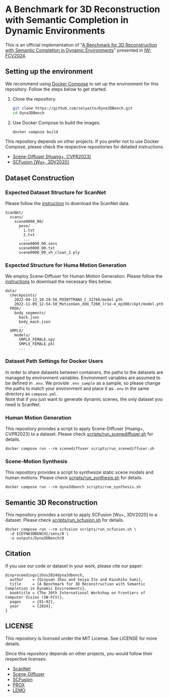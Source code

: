 # A Benchmark for 3D Reconstruction with Semantic Completion in Dynamic Environments

This is an official implementation of "[A Benchmark for 3D Reconstruction with Semantic Completion in Dynamic Environments](https://doi.org/10.1007/978-981-97-4249-3_7)" presented in [IW-FCV2024](https://sites.google.com/view/iw-fcv2024/home).

## Setting up the environment
We recommend using [Docker Compose](https://docs.docker.com/compose/) to set up the environment for this repository. Follow the steps below to get started.

1. Clone the repository.
    ```bash
    git clone https://github.com/seiyaito/Dyna3DBench.git
    cd Dyna3DBench
    ```
2. Use Docker Compose to build the images.
    ```bash
    docker compose build
    ```

This repository depends on other projects. If you prefer not to use Docker Compose, please check the respective repositories for detailed instructions.

- [Scene-Diffuser \[Huang+, CVPR2023\]](https://github.com/scenediffuser/Scene-Diffuser)
- [SCFusion \[Wu+, 3DV2020\]](https://github.com/ShunChengWu/SCFusion)

## Dataset Construction

### Expected Dataset Structure for ScanNet

Please follow the [instruction](https://github.com/ScanNet/ScanNet?tab=readme-ov-file#scannet-data) to download the ScanNet data.

```
ScanNet/
  scans/
    scene0000_00/
      pose/
        1.txt
        2.txt
        ...
      scene0000_00.sens
      scene0000_00.txt
      scene0000_00_vh_clean_2.ply
```

### Expected Structure for Huma Motion Generation

We employ Scene-Diffuser for Human Motion Generation. Please follow the [instructions](https://github.com/scenediffuser/Scene-Diffuser/tree/main?tab=readme-ov-file#data--checkpoints) to download the necessary files below.

```
data/
  checkpoints/
    2022-04-13_18-29-56_POINTTRANS_C_32768/model.pth
    2022-11-09_12-54-50_MotionGen_ddm_T200_lr1e-4_ep300/ckpt/model.pth
  PROX/
    body_segments/
      back.json
      body_mask.json
      ...
  SMPLX/
    models/
      SMPLX_FEMALE.npz
      SMPLX_FEMALE.pkl
      ...
```

### Dataset Path Settings for Docker Users

In order to share datasets between containers, the paths to the datasets are managed by environment variables.
Environment variables are assumed to be defined in `.env`. We provide `.env_sample` as a sample, so please change the paths to match your environment and place it as `.env` in the same directory as `compose.yml`.  
Note that if you just want to generate dynamic scenes, the only dataset you need is ScanNet.

### Human Motion Generation

This repository provides a script to apply Scene-Diffuser [Huang+, CVPR2023] to a dataset. Please check [scripts/run_scenediffuser.sh](scripts/run_scenediffuser.sh) for details.

```
docker compose run --rm scenediffuser scripts/run_scenediffuser.sh
```

### Scene-Motion Synthesis

This repository provides a script to synthesize static scene models and human motions. Please check [scripts/run_synthesis.sh](scripts/run_synthesis.sh) for details.

```
docker compose run --rm dyna3dbench scripts/run_synthesis.sh
```


## Semantic 3D Reconstruction

This repository provides a script to apply SCFusion [Wu+, 3DV2020] to a dataset. Please check [scripts/run_scfusion.sh](scripts/run_scfusion.sh) for details.

```
docker compose run --rm scfusion scripts/run_scfusion.sh \
  -d ${DYNA3DBENCH}/sens/0 \
  -o outputs/Dyna3DBench/0
```


## Citation
If you use our code or dataset in your work, please cite our paper:

```
@inproceedings{zhou2024dyna3dbench,
  author    = {Qinyuan Zhou and Seiya Ito and Kazuhiko Sumi},
  title     = {A Benchmark for 3D Reconstruction with Semantic Completion in Dynamic Environments},
  booktitle = {The 30th International Workshop on Frontiers of Computer Vision (IW-FCV)},
  pages     = {81–92},
  year      = {2024},
}
```

## LICENSE

This repository is licensed under the MIT License. See LICENSE for more details.

Since this repository depends on other projects, you would follow their respective licenses:

- [ScanNet](https://kaldir.vc.in.tum.de/scannet/ScanNet_TOS.pdf)
- [Scene-Diffuser](https://github.com/scenediffuser/Scene-Diffuser/blob/main/LICENSE)
- [SCFusion](https://github.com/ShunChengWu/SCFusion/blob/main/LICENSE)
- [PROX](https://prox.is.tue.mpg.de/license.html)
- [LEMO](https://github.com/sanweiliti/LEMO/blob/main/LICENSE)
